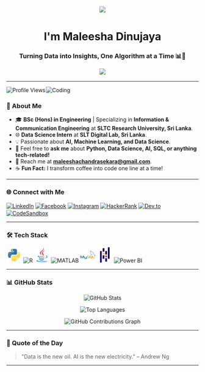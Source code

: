 <h1 align="center">
  <img src="https://readme-typing-svg.herokuapp.com/?font=Righteous&size=35&center=true&vCenter=true&width=500&height=70&duration=6000&lines=Hi+there.+Welcome+to+my+profile!" />
</h1>

<h1 align="center">I'm Maleesha Dinujaya</h1>
<h3 align="center">Turning Data into Insights, One Algorithm at a Time 📊🤖</h3>

<p align="center">
  <img src="https://camo.githubusercontent.com/4d9f5ecceb711eec6e2018f38a5677dc657c9738d4a65ba3b928c41c0a45b439/68747470733a2f2f6d69726f2e6d656469756d2e636f6d2f6d61782f313336302f302a37513379765349765f7430696f4a2d5a2e676966" width="300">
</p>

---

<img align="right" alt="Coding" width="400" src="https://camo.githubusercontent.com/7de37139d0b4c1ce40865e799b446c0e963a3dd8fb68d239707237c40604fa3d/68747470733a2f2f63646e2e6472696262626c652e636f6d2f75736572732f3733303730332f73637265656e73686f74732f363538313234332f6176656e746f2e676966">

<p align="left"> 
  <img src="https://komarev.com/ghpvc/?username=maleesha-dinujaya&label=Profile%20views&color=0e75b6&style=flat" alt="Profile Views" /> 
</p>

### 🚀 About Me  
- 🎓 **BSc (Hons) in Engineering** | Specializing in **Information & Communication Engineering** at **SLTC Research University, Sri Lanka**.  
- 🌐 **Data Science Intern** at **SLT Digital Lab, Sri Lanka**.  
- 💡 Passionate about **AI, Machine Learning, and Data Science**.  
- 💬 Feel free to **ask me** about **Python, Data Science, AI, SQL, or anything tech-related!**  
- 📧 Reach me at **maleeshachandrasekara@gmail.com**.  
- ☕ **Fun Fact:** I transform coffee into code one line at a time!  

---

### 🌐 Connect with Me  
<p align="left">
  <a href="https://linkedin.com/in/maleesha-dinujaya" target="blank"><img align="center" src="https://raw.githubusercontent.com/rahuldkjain/github-profile-readme-generator/master/src/images/icons/Social/linked-in-alt.svg" alt="LinkedIn" height="30" width="40" /></a>
  <a href="https://fb.com/maleesha.chandrasekara" target="blank"><img align="center" src="https://raw.githubusercontent.com/rahuldkjain/github-profile-readme-generator/master/src/images/icons/Social/facebook.svg" alt="Facebook" height="30" width="40" /></a>
  <a href="https://instagram.com/maleesha.dinujaya" target="blank"><img align="center" src="https://raw.githubusercontent.com/rahuldkjain/github-profile-readme-generator/master/src/images/icons/Social/instagram.svg" alt="Instagram" height="30" width="40" /></a>
  <a href="https://www.hackerrank.com/maleeshachandra1" target="blank"><img align="center" src="https://raw.githubusercontent.com/rahuldkjain/github-profile-readme-generator/master/src/images/icons/Social/hackerrank.svg" alt="HackerRank" height="30" width="40" /></a>
  <a href="https://dev.to/maleesha.dinujaya" target="blank"><img align="center" src="https://raw.githubusercontent.com/rahuldkjain/github-profile-readme-generator/master/src/images/icons/Social/devto.svg" alt="Dev.to" height="30" width="40" /></a>
  <a href="https://codesandbox.com/maleeshachandrasekara" target="blank"><img align="center" src="https://raw.githubusercontent.com/rahuldkjain/github-profile-readme-generator/master/src/images/icons/Social/codesandbox.svg" alt="CodeSandbox" height="30" width="40" /></a>
</p>

---

### 🛠️ Tech Stack  
<p align="left">
  <img src="https://raw.githubusercontent.com/devicons/devicon/master/icons/python/python-original.svg" alt="Python" width="40" height="40"/> 
  <img src="https://upload.wikimedia.org/wikipedia/commons/1/1b/R_logo.svg" alt="R" width="40" height="40"/>
  <img src="https://raw.githubusercontent.com/devicons/devicon/master/icons/java/java-original.svg" alt="Java" width="40" height="40"/> 
  <img src="https://upload.wikimedia.org/wikipedia/commons/2/21/Matlab_Logo.png" alt="MATLAB" width="40" height="40"/>
  <img src="https://raw.githubusercontent.com/devicons/devicon/master/icons/mysql/mysql-original-wordmark.svg" alt="MySQL" width="40" height="40"/> 
  <img src="https://raw.githubusercontent.com/devicons/devicon/2ae2a900d2f041da66e950e4d48052658d850630/icons/pandas/pandas-original.svg" alt="Pandas" width="40" height="40"/> 
  <img src="https://upload.wikimedia.org/wikipedia/commons/a/a7/Power_BI_Logo_2020.svg" alt="Power BI" width="40" height="40"/>
</p>


---

### 📊 GitHub Stats  
<p align="center">
  <img src="https://github-readme-stats.vercel.app/api?username=maleesha-dinujaya&show_icons=true&hide_title=true&theme=radical" alt="GitHub Stats"/>
</p>

<p align="center">
  <img src="https://github-readme-stats.vercel.app/api/top-langs/?username=maleesha-dinujaya&layout=compact&langs_count=10&theme=radical" alt="Top Languages">
</p>

<p align="center">
  <img src="https://github-readme-activity-graph.cyclic.app/graph?username=maleesha-dinujaya&theme=radical" alt="GitHub Contributions Graph">
</p>

---

### 🎯 Quote of the Day  
> "Data is the new oil. AI is the new electricity." – Andrew Ng  

---

